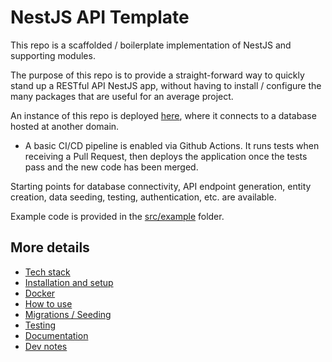 # NestJS API Template

<!-- Uncomment the line below when using this template for a project. -->
<!-- This project was built with the [NestJS Template](https://github.com/mattburnett-repo/nestjs-api-template). -->

This repo is a scaffolded / boilerplate implementation of NestJS and supporting modules.

The purpose of this repo is to provide a straight-forward way to quickly stand up a RESTful API NestJS app, without having to install / configure the many packages that are useful for an average project.

An instance of this repo is deployed [here](https://nestjs-api-template.fly.dev/api), where it connects to a database hosted at another domain.

- A basic CI/CD pipeline is enabled via Github Actions. It runs tests when receiving a Pull Request, then deploys the application once the tests pass and the new code has been merged.

Starting points for database connectivity, API endpoint generation, entity creation, data seeding, testing, authentication, etc. are available.

Example code is provided in the [src/example](./src/example/) folder.

## More details

- [Tech stack](./readme/TechStack.md)
- [Installation and setup](./readme/InstallationAndSetup.md)
- [Docker](./readme/Docker.md)
- [How to use](./readme/HowToUse.md)
- [Migrations / Seeding](./readme/MigrationsAndSeeding.md)
- [Testing](./readme/Testing.md)
- [Documentation](./readme/Documentation.md)
- [Dev notes](./readme/DevNotes.md)
